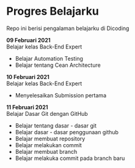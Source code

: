 # Progres Belajarku
Repo ini berisi pengalaman belajarku di Dicoding

**09 Februari 2021**  
Belajar kelas Back-End Expert
- Belajar Automation Testing
- Belajar tentang Cean Architecture

**10 Februari 2021**  
Belajar kelas Back-End Expert
- Menyelesaikan Submission pertama

**11 Februari 2021**  
Belajar Dasar Git dengan GitHub
- Belajar tentang dasar - dasar git
- Belajar dasar - dasar penggunaan github
- Belajar membuat repository
- Belajar melakukan commit
- Belajar membuat branch
- Belajar melakuka commit pada branch baru
